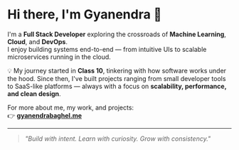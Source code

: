 # Hi there, I'm Gyanendra 👋

I'm a **Full Stack Developer** exploring the crossroads of **Machine Learning**, **Cloud**, and **DevOps**.  
I enjoy building systems end-to-end — from intuitive UIs to scalable microservices running in the cloud.

💡 My journey started in **Class 10**, tinkering with how software works under the hood. Since then, I've built projects ranging from small developer tools to SaaS-like platforms — always with a focus on **scalability, performance, and clean design**.


For more about me, my work, and projects:  
👉 [**gyanendrabaghel.me**](https://gyanendrabaghel.me)

---

> *"Build with intent. Learn with curiosity. Grow with consistency."*
